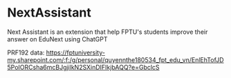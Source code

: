 # NextAssistant
 Next Assistant is an extension that help FPTU's students improve their answer on EduNext using ChatGPT

PRF192 data: https://fptuniversity-my.sharepoint.com/:f:/g/personal/quyennthe180534_fpt_edu_vn/EnlEhTofJD5PoIORCsha6mcBJgjilkN2SXinDIFIkjbAQQ?e=GbclcS